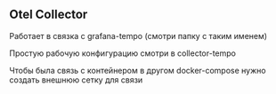 ## Otel Collector

Работает в связка с grafana-tempo (смотри папку с таким именем)

Простую рабочую конфигурацию смотри в collector-tempo

Чтобы была связь с контейнером в другом docker-compose нужно создать внешнюю сетку для связи

